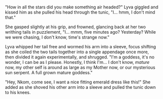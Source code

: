 "How in all the stars did you make something air headed?" Lyva giggled and kissed him as she pulled his head through the tunic, "I... hmm, I don't mind that."       

She gasped slightly at his grip, and frowned, glancing back at her two writhing tails in puzzlement, "I... mmm, five minutes ago? Yesterday? While we were chasing, I don't know, time's strange now."    

Lyva whipped her tail free and wormed his arm into a sleeve, focus shifting as she coiled the two tails together into a single appendage once more, then divided it again experimentally, and shrugged. "I'm a goddess, it's no wonder, I can be as I please. Honestly, I think I'm... I don't know, *mature* now, my other self is around as large as my Mother now, or our mysterious sun serpent. A full grown mature goddess."    

"Hey, Nkom, come see, I want a nice fitting emerald dress like this!" She added as she shoved his other arm into a sleeve and pulled the tunic down to his knees.